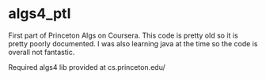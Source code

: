# algs4_ptI
First part of Princeton Algs on Coursera.
This code is pretty old so it is pretty poorly documented.  I was also learning java at the time so the code is overall
not fantastic.

Required algs4 lib provided at cs.princeton.edu/
